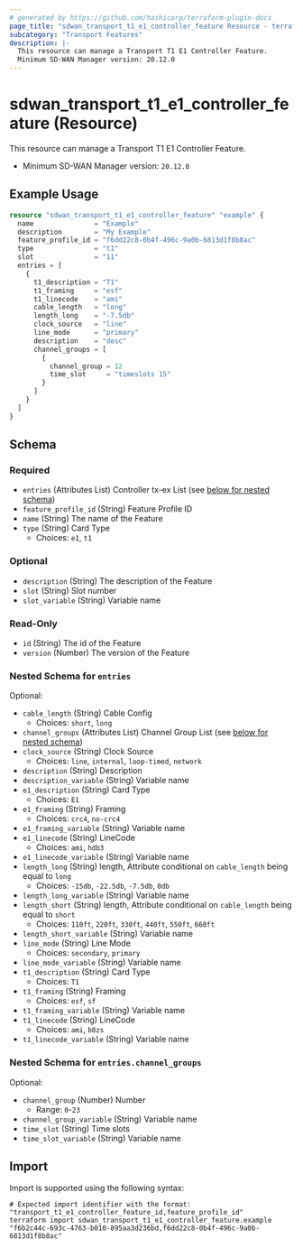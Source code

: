 ```yaml
---
# generated by https://github.com/hashicorp/terraform-plugin-docs
page_title: "sdwan_transport_t1_e1_controller_feature Resource - terraform-provider-sdwan"
subcategory: "Transport Features"
description: |-
  This resource can manage a Transport T1 E1 Controller Feature.
  Minimum SD-WAN Manager version: 20.12.0
---
```


# sdwan_transport_t1_e1_controller_feature (Resource)

This resource can manage a Transport T1 E1 Controller Feature.
  - Minimum SD-WAN Manager version: `20.12.0`

## Example Usage

```terraform
resource "sdwan_transport_t1_e1_controller_feature" "example" {
  name               = "Example"
  description        = "My Example"
  feature_profile_id = "f6dd22c8-0b4f-496c-9a0b-6813d1f8b8ac"
  type               = "t1"
  slot               = "11"
  entries = [
    {
      t1_description = "T1"
      t1_framing     = "esf"
      t1_linecode    = "ami"
      cable_length   = "long"
      length_long    = "-7.5db"
      clock_source   = "line"
      line_mode      = "primary"
      description    = "desc"
      channel_groups = [
        {
          channel_group = 12
          time_slot     = "timeslots 15"
        }
      ]
    }
  ]
}
```

<!-- schema generated by tfplugindocs -->
## Schema

### Required

- `entries` (Attributes List) Controller tx-ex List (see [below for nested schema](#nestedatt--entries))
- `feature_profile_id` (String) Feature Profile ID
- `name` (String) The name of the Feature
- `type` (String) Card Type
  - Choices: `e1`, `t1`

### Optional

- `description` (String) The description of the Feature
- `slot` (String) Slot number
- `slot_variable` (String) Variable name

### Read-Only

- `id` (String) The id of the Feature
- `version` (Number) The version of the Feature

<a id="nestedatt--entries"></a>
### Nested Schema for `entries`

Optional:

- `cable_length` (String) Cable Config
  - Choices: `short`, `long`
- `channel_groups` (Attributes List) Channel Group List (see [below for nested schema](#nestedatt--entries--channel_groups))
- `clock_source` (String) Clock Source
  - Choices: `line`, `internal`, `loop-timed`, `network`
- `description` (String) Description
- `description_variable` (String) Variable name
- `e1_description` (String) Card Type
  - Choices: `E1`
- `e1_framing` (String) Framing
  - Choices: `crc4`, `no-crc4`
- `e1_framing_variable` (String) Variable name
- `e1_linecode` (String) LineCode
  - Choices: `ami`, `hdb3`
- `e1_linecode_variable` (String) Variable name
- `length_long` (String) length, Attribute conditional on `cable_length` being equal to `long`
  - Choices: `-15db`, `-22.5db`, `-7.5db`, `0db`
- `length_long_variable` (String) Variable name
- `length_short` (String) length, Attribute conditional on `cable_length` being equal to `short`
  - Choices: `110ft`, `220ft`, `330ft`, `440ft`, `550ft`, `660ft`
- `length_short_variable` (String) Variable name
- `line_mode` (String) Line Mode
  - Choices: `secondary`, `primary`
- `line_mode_variable` (String) Variable name
- `t1_description` (String) Card Type
  - Choices: `T1`
- `t1_framing` (String) Framing
  - Choices: `esf`, `sf`
- `t1_framing_variable` (String) Variable name
- `t1_linecode` (String) LineCode
  - Choices: `ami`, `b8zs`
- `t1_linecode_variable` (String) Variable name

<a id="nestedatt--entries--channel_groups"></a>
### Nested Schema for `entries.channel_groups`

Optional:

- `channel_group` (Number) Number
  - Range: `0`-`23`
- `channel_group_variable` (String) Variable name
- `time_slot` (String) Time slots
- `time_slot_variable` (String) Variable name

## Import

Import is supported using the following syntax:

```shell
# Expected import identifier with the format: "transport_t1_e1_controller_feature_id,feature_profile_id"
terraform import sdwan_transport_t1_e1_controller_feature.example "f6b2c44c-693c-4763-b010-895aa3d236bd,f6dd22c8-0b4f-496c-9a0b-6813d1f8b8ac"
```
